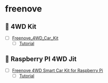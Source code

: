 # freenove


## :mobile_phone_off: 4WD Kit

- [ ] [Freenove_4WD_Car_Kit](https://github.com/Freenove/Freenove_4WD_Car_Kit)
  - [ ] [Tutorial](https://github.com/Freenove/Freenove_4WD_Car_Kit/blob/master/Tutorial.pdf)

## :strawberry: Raspberry PI 4WD Jit

- [ ] [Freenove 4WD Smart Car Kit for Raspberry Pi](https://github.com/Freenove/Freenove_4WD_Smart_Car_Kit_for_Raspberry_Pi)
  - [ ] [Tutorial](https://github.com/Freenove/Freenove_4WD_Smart_Car_Kit_for_Raspberry_Pi/blob/master/Tutorial.pdf)
